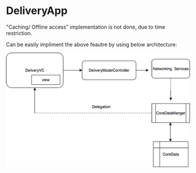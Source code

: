 # DeliveryApp



"Caching/ Offline access" implementation is not done, due to time restriction. 

Can be easily impliment the above feautre by using below architecture:

![OfflineAccessFlow](https://raw.githubusercontent.com/KumaraKL/DeliveryApp/master/OfflineAccessArch-2.jpg)


